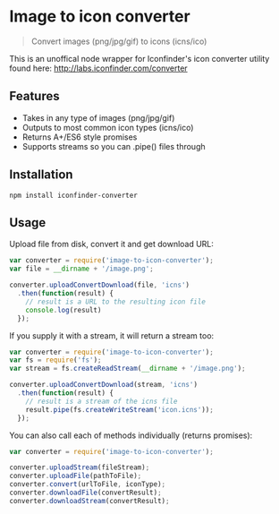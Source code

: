 # Image to icon converter

> Convert images (png/jpg/gif) to icons (icns/ico)

This is an unoffical node wrapper for Iconfinder's icon converter utility found here: http://labs.iconfinder.com/converter

## Features

- Takes in any type of images (png/jpg/gif)
- Outputs to most common icon types (icns/ico)
- Returns A+/ES6 style promises
- Supports streams so you can .pipe() files through

## Installation

`npm install iconfinder-converter`

## Usage

Upload file from disk, convert it and get download URL:

```javascript
var converter = require('image-to-icon-converter');
var file = __dirname + '/image.png';

converter.uploadConvertDownload(file, 'icns')
  .then(function(result) {
    // result is a URL to the resulting icon file
    console.log(result)
  });
```

If you supply it with a stream, it will return a stream too:

```javascript
var converter = require('image-to-icon-converter');
var fs = require('fs');
var stream = fs.createReadStream(__dirname + '/image.png');

converter.uploadConvertDownload(stream, 'icns')
  .then(function(result) {
    // result is a stream of the icns file
    result.pipe(fs.createWriteStream('icon.icns'));
  });
```

You can also call each of methods individually (returns promises):

```javascript
var converter = require('image-to-icon-converter');

converter.uploadStream(fileStream);
converter.uploadFile(pathToFile);
converter.convert(urlToFile, iconType);
converter.downloadFile(convertResult);
converter.downloadStream(convertResult);
```